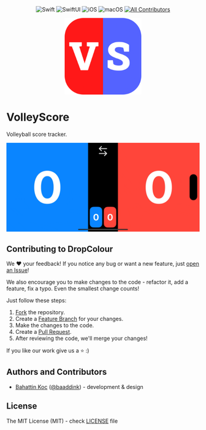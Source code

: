 <div align="center">

![Swift](https://img.shields.io/badge/Swift-v5-orange) ![SwiftUI](https://img.shields.io/badge/-SwiftUI-blue) ![iOS](https://img.shields.io/badge/iOS-17%2B-blueviolet) ![macOS](https://img.shields.io/badge/macOS-Sonoma-red) [![All Contributors](https://img.shields.io/badge/contributors-1-orange)](#Contributors)

</div>

<div align="center">
  <img src="https://github.com/bahattinkoc/VolleyScore/blob/main/Assets/iconCorner.png" alt="Volleyball score tracker" width="200" height="200">
</div>

# VolleyScore
Volleyball score tracker.

<div align="center">
  <img src="https://github.com/bahattinkoc/VolleyScore/blob/main/Assets/screen.gif" alt="Volleyball score tracker">
</div>

## Contributing to DropColour

We :heart: your feedback! If you notice any bug or want a new feature, just [open an Issue](https://github.com/elpassion/DropColour-iOS/issues/new)!

We also encourage you to make changes to the code - refactor it, add a feature, fix a typo. Even the smallest change counts!

Just follow these steps:

1. [Fork](https://help.github.com/articles/fork-a-repo/) the repository.
2. Create a [Feature Branch](https://help.github.com/articles/creating-and-deleting-branches-within-your-repository/) for your changes.
3. Make the changes to the code.
4. Create a [Pull Request](https://help.github.com/articles/creating-a-pull-request/).
5. After reviewing the code, we'll merge your changes!

If you like our work give us a :star: :)

## Authors and Contributors

- [Bahattin Koc](https://github.com/bahattinkoc) ([@baaddink](https://twitter.com/baaddink)) - development & design

## License

The MIT License (MIT) - check [LICENSE](LICENSE) file
